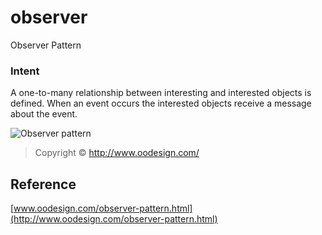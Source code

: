 observer
========

Observer Pattern

### Intent 
A one-to-many relationship between interesting and interested objects is defined. 
When an event occurs the interested objects receive a message about the event.

![Observer pattern](http://www.oodesign.com/images/design_patterns/behavioral/observer_implementation_-_uml_class_diagram.gif)
> Copyright © http://www.oodesign.com/


Reference
----
[www.oodesign.com/observer-pattern.html](http://www.oodesign.com/observer-pattern.html)
